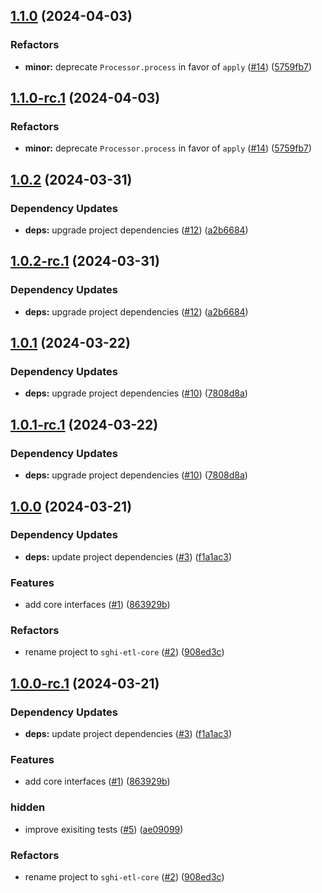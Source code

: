 ## [1.1.0](https://github.com/savannahghi/sghi-etl-core/compare/v1.0.2...v1.1.0) (2024-04-03)


### Refactors

* **minor:** deprecate `Processor.process` in favor of `apply` ([#14](https://github.com/savannahghi/sghi-etl-core/issues/14)) ([5759fb7](https://github.com/savannahghi/sghi-etl-core/commit/5759fb7fa33cefb4a1c6874a14a346b1c7d5648f))

## [1.1.0-rc.1](https://github.com/savannahghi/sghi-etl-core/compare/v1.0.2...v1.1.0-rc.1) (2024-04-03)


### Refactors

* **minor:** deprecate `Processor.process` in favor of `apply` ([#14](https://github.com/savannahghi/sghi-etl-core/issues/14)) ([5759fb7](https://github.com/savannahghi/sghi-etl-core/commit/5759fb7fa33cefb4a1c6874a14a346b1c7d5648f))

## [1.0.2](https://github.com/savannahghi/sghi-etl-core/compare/v1.0.1...v1.0.2) (2024-03-31)


### Dependency Updates

* **deps:** upgrade project dependencies ([#12](https://github.com/savannahghi/sghi-etl-core/issues/12)) ([a2b6684](https://github.com/savannahghi/sghi-etl-core/commit/a2b66844ce6b70628eb1249207a2580c14bdcbce))

## [1.0.2-rc.1](https://github.com/savannahghi/sghi-etl-core/compare/v1.0.1...v1.0.2-rc.1) (2024-03-31)


### Dependency Updates

* **deps:** upgrade project dependencies ([#12](https://github.com/savannahghi/sghi-etl-core/issues/12)) ([a2b6684](https://github.com/savannahghi/sghi-etl-core/commit/a2b66844ce6b70628eb1249207a2580c14bdcbce))

## [1.0.1](https://github.com/savannahghi/sghi-etl-core/compare/v1.0.0...v1.0.1) (2024-03-22)


### Dependency Updates

* **deps:** upgrade project dependencies ([#10](https://github.com/savannahghi/sghi-etl-core/issues/10)) ([7808d8a](https://github.com/savannahghi/sghi-etl-core/commit/7808d8afad5195ba7ec9d0b06a21787a4ada7279))

## [1.0.1-rc.1](https://github.com/savannahghi/sghi-etl-core/compare/v1.0.0...v1.0.1-rc.1) (2024-03-22)


### Dependency Updates

* **deps:** upgrade project dependencies ([#10](https://github.com/savannahghi/sghi-etl-core/issues/10)) ([7808d8a](https://github.com/savannahghi/sghi-etl-core/commit/7808d8afad5195ba7ec9d0b06a21787a4ada7279))

## [1.0.0](https://github.com/savannahghi/sghi-etl-core/compare/...v1.0.0) (2024-03-21)


### Dependency Updates

* **deps:** update project dependencies ([#3](https://github.com/savannahghi/sghi-etl-core/issues/3)) ([f1a1ac3](https://github.com/savannahghi/sghi-etl-core/commit/f1a1ac333f979fca5415c706db6efce08929b28d))


### Features

* add core interfaces ([#1](https://github.com/savannahghi/sghi-etl-core/issues/1)) ([863929b](https://github.com/savannahghi/sghi-etl-core/commit/863929b2a0602456aeaa327a2d382716dd46d836))


### Refactors

* rename project to `sghi-etl-core` ([#2](https://github.com/savannahghi/sghi-etl-core/issues/2)) ([908ed3c](https://github.com/savannahghi/sghi-etl-core/commit/908ed3c77987efb5442a9ceb092a341cccb863ae))

## [1.0.0-rc.1](https://github.com/savannahghi/sghi-etl-core/compare/...v1.0.0-rc.1) (2024-03-21)


### Dependency Updates

* **deps:** update project dependencies ([#3](https://github.com/savannahghi/sghi-etl-core/issues/3)) ([f1a1ac3](https://github.com/savannahghi/sghi-etl-core/commit/f1a1ac333f979fca5415c706db6efce08929b28d))


### Features

* add core interfaces ([#1](https://github.com/savannahghi/sghi-etl-core/issues/1)) ([863929b](https://github.com/savannahghi/sghi-etl-core/commit/863929b2a0602456aeaa327a2d382716dd46d836))


### hidden

* improve exisiting tests ([#5](https://github.com/savannahghi/sghi-etl-core/issues/5)) ([ae09099](https://github.com/savannahghi/sghi-etl-core/commit/ae09099bf40e54555acb949307c68018486cb1ba))


### Refactors

* rename project to `sghi-etl-core` ([#2](https://github.com/savannahghi/sghi-etl-core/issues/2)) ([908ed3c](https://github.com/savannahghi/sghi-etl-core/commit/908ed3c77987efb5442a9ceb092a341cccb863ae))
